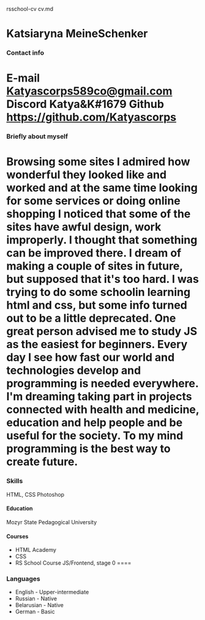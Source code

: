 rsschool-cv cv.md 
# Katsiaryna MeineSchenker
### Contact info
E-mail Katyascorps589co@gmail.com
Discord  Katya&K#1679
Github  https://github.com/Katyascorps
====
### Briefly about myself
Browsing some sites I admired how wonderful they looked like and worked and at the same time looking for some services or doing online shopping I noticed that some of the sites have awful design, work improperly. I thought that something can be improved there. I dream of making a couple of sites in future, but supposed that it's too hard. I was trying to do some schoolin learning html and css, but  some info turned out to be a little deprecated. One great person advised me to study JS as the easiest for beginners. Every day I see how fast our world and technologies develop and programming is needed everywhere. I'm dreaming taking part in projects connected with health and medicine, education and help people and be useful for the society. To my mind programming is the best way to create future.
====

### Skills 
HTML, CSS 
Photoshop
#### 

#### Education
Mozyr State Pedagogical University
#### Courses
* HTML Academy
* CSS
* RS School Course JS/Frontend, stage 0
====
### Languages
* English - Upper-intermediate
* Russian - Native
* Belarusian - Native
* German - Basic